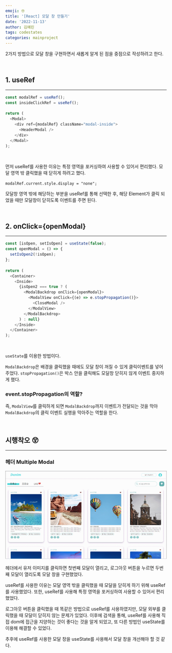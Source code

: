 ```yaml
---
emoji: 🤓
title: '[React] 모달 창 만들기'
date: '2022-11-13'
author: 김예린
tags: codestates
categories: mainproject
---
```


2가지 방법으로 모달 창을 구현하면서 새롭게 알게 된 점을 중점으로 작성하려고 한다.

<br>

## 1. useRef

---

```js
const modalRef = useRef();
const insideClickRef = useRef();

return (
  <Modal>
    <div ref={modalRef} className="modal-inside">
      <HeaderModal />
    </div>
  </Modal>
);
```

<br>

먼저 useRef를 사용한 이유는 특정 영역을 포커싱하여 사용할 수 있어서 편리했다. 모달 영역 밖 클릭했을 때 닫히게 하려고 했다.

`modalRef.current.style.display = "none";`

모달창 영역 밖에 해당하는 부분을 useRef를 통해 선택한 후, 해당 Element가 클릭 되었을 때만 모달창이 닫히도록 이벤트를 주면 된다.

<br>

## 2. onClick={openModal}

---

```js
const [isOpen, setIsOpen] = useState(false);
const openModal = () => {
  setIsOpen2(!isOpen);
};

return (
  <Container>
    <Inside>
      {isOpen2 === true ? (
        <ModalBackdrop onClick={openModal}>
          <ModalView onClick={(e) => e.stopPropagation()}>
            <CloseModal />
          </ModalView>
        </ModalBackdrop>
      ) : null}
    </Inside>
  </Container>
);
```

<br>

`useState`를 이용한 방법이다.

`ModalBackdrop`은 배경을 클릭했을 때에도 모달 창이 꺼질 수 있게 클릭이벤트를 넣어주었다.
`stopPropagation()`은 박스 안을 클릭해도 모달창 닫히지 않게 이벤트 중지하게 했다.

### event.stopPropagation의 역할?

즉, `ModalView`를 클릭하게 되면 `ModalBackdrop`까지 이벤트가 전달되는 것을 막아 `ModalBackdrop`의 클릭 이벤트 실행을 막아주는 역할을 한다.

<br>

## 시행착오 😲

---

### 헤더 Multiple Modal

![header.gif](header.gif)

헤더에서 유저 이미지를 클릭하면 첫번째 모달이 열리고, 로그아웃 버튼을 누르면 두번째 모달이 열리도록 모달 창을 구현했었다.

useRef를 사용한 이유는 모달 영역 밖을 클릭했을 때 모달을 닫히게 하기 위해 useRef를 사용했었다. 또한, useRef를 사용해 특정 영역을 포커싱하여 사용할 수 있어서 편리했었다.

로그아웃 버튼을 클릭했을 때 똑같은 방법으로 useRef를 사용하였지만, 모달 외부를 클릭했을 때 모달이 닫히지 않는 문제가 있었다. 이후에 검색을 통해, useRef를 사용해 직접 dom에 접근을 지양하는 것이 좋다는 것을 알게 되었고, 또 다른 방법인 useState를 이용해 해결할 수 있었다.

추후에 useRef를 사용한 모달 창을 useState를 사용해서 모달 창을 개선해야 할 것 같다.
